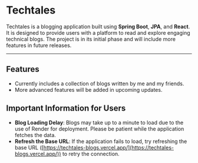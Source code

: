 # Techtales

Techtales is a blogging application built using **Spring Boot**, **JPA**, and **React**. It is designed to provide users with a platform to read and explore engaging technical blogs.
The project is in its initial phase and will include more features in future releases.

---

## Features
- Currently includes a collection of blogs written by me and my friends.
- More advanced features will be added in upcoming updates.


## Important Information for Users
- **Blog Loading Delay**: Blogs may take up to a minute to load due to the use of Render for deployment. Please be patient while the application fetches the data.
- **Refresh the Base URL**: If the application fails to load, try refreshing the base URL ([https://techtales-blogs.vercel.app/](https://techtales-blogs.vercel.app/)) to retry the connection.
